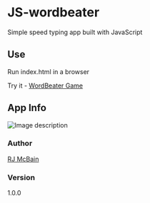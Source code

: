 # JS-wordbeater

Simple speed typing app built with JavaScript

## Use

Run index.html in a browser

Try it - [WordBeater Game](http://www.rjmcbain.com/wordbeater/index.html)

## App Info
![Image description](https://i.imgur.com/9ZMN2CU.png)

### Author

[RJ McBain](http://www.rjmcbain.com)

### Version

1.0.0
